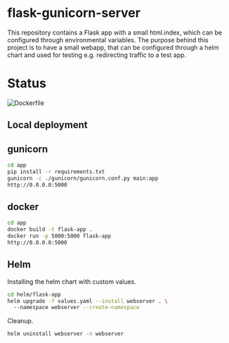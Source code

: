# flask-gunicorn-server

This repository contains a Flask app with a small html.index, which can be configured through environmental variables. The purpose behind this project is to have a small webapp, that can be configured through a helm chart and used for testing e.g. redirecting traffic to a test app.

# Status
![Dockerfile](https://github.com/AlbertHahn/flask-gunicorn-server/actions/workflows/docker-image-app.yml/badge.svg?branch=main)

## Local deployment

## gunicorn

```sh
cd app
pip install -r requirements.txt
gunicorn -c ./gunicorn/gunicorn.conf.py main:app
http://0.0.0.0:5000
```

## docker

```sh
cd app
docker build -t flask-app .
docker run -p 5000:5000 flask-app
http://0.0.0.0:5000
```

## Helm

Installing the helm chart with custom values.

```sh
cd helm/flask-app
helm upgrade -f values.yaml --install webserver . \        
  --namespace webserver --create-namespace
```

Cleanup.

```sh
helm uninstall webserver -n webserver
```